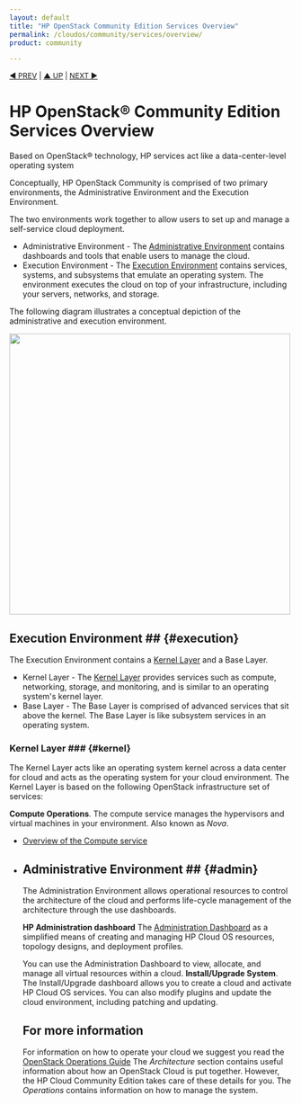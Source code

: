 ```yaml
---
layout: default
title: "HP OpenStack Community Edition Services Overview"
permalink: /cloudos/community/services/overview/
product: community

---
```


<script>

function PageRefresh {
onLoad="window.refresh"
}

PageRefresh();

</script>


<p style="font-size: small;"> <a href="/cloudos/community/install/">&#9664; PREV</a> | <a href="/cloudos/community/">&#9650; UP</a> | <a href="/cloudos/community/reference-architecture/"> NEXT &#9654</a> </p>


# HP OpenStack&reg; Community Edition Services Overview #

<!-- HP services are foundation technologies used by the HP OpenStack Community. Based on OpenStack&reg; technology, HP OpenStack Community is comprised of a set of services and architecture that act like a data-center-level operating system (DCOS).  -->

Based on OpenStack&reg; technology, HP services act like a data-center-level operating system 

Conceptually, HP OpenStack Community is comprised of two primary environments, the Administrative Environment and the Execution Environment. 

The two environments work together to allow users to set up and manage a self-service cloud deployment.

- Administrative Environment - The [Administrative Environment](#admin) contains dashboards and tools that enable users to manage the cloud.
- Execution Environment - The [Execution Environment](#execution) contains services, systems, and subsystems that emulate an operating system. The environment executes the cloud on top of your infrastructure, including your servers, networks, and storage.

The following diagram illustrates a conceptual depiction of the administrative and execution environment.

<img src="media/technical_overview.jpg" alt="" width="500" />
<!-- Image from CloudCoreProductPlan.pdf http://wiki.hpcloud.net/display/core/Cloud+OS+Core+Product+Management -->

## Execution Environment ## {#execution}

The Execution Environment contains a [Kernel Layer](#kernel) and a Base Layer.

- Kernel Layer - The [Kernel Layer](#kernel) provides services such as compute, networking, storage, and monitoring, and is similar to an operating system's kernel layer.
- Base Layer - The Base Layer is comprised of advanced services that sit above the kernel. The Base Layer is like subsystem services in an operating system.
 

### Kernel Layer ### {#kernel}
The Kernel Layer acts like an operating system kernel across a data center for cloud and acts as the operating system for your cloud environment. The Kernel Layer is based on the following OpenStack infrastructure set of services:


**Compute Operations**. The compute service manages the hypervisors and virtual machines in your environment. Also known as *Nova*.

- [Overview of the Compute service](/cloudos/community/services/compute/overview)
- <!-- Hidden for preview release- [Getting started with the Compute service](/cloudos/community/services/compute/getting-started) 
---> [How To's with the Compute service](/cloudos/community/services/compute/howto/)

**Identity Management**. The Identity Management service enables you to create and administer security users and  groups to control access to and within your cloud environment. Also known as *Keystone*.

- [Overview of the Identity Management service](/cloudos/community/services/identity/overview)
- <!-- Hidden for preview release [Getting started with the Identity Management service](/cloudos/community/services/identity/getting-started)
---> [How To's with the Identity Management Service](/cloudos/community/services/identity/howto/)

**Image Operations**. The Image Operations service enables you to create and maintain virtual server images, which you can use to bootstrap VM's across the cloud and then manage them. Also known as *Glance*.

- [Overview of the Image service](/cloudos/community/services/imaging/overview)
- <!-- Hidden for preview release [Getting started with the Cloud OS Image Operations service](/cloudos/community/services/imaging/getting-started)
---> [How To's with the HP Cloud OS Image Operations Service](/cloudos/community/services/imaging/howto/)

**Networking Operations**. The Networking service enables you to provision and create virtual networks. Also known as *Neutron*.

- [Overview of the Networking service](/cloudos/community/services/networking/overview)
- <!-- Hidden for preview release- [Getting started with the Networking service](/cloudos/community/services/networking/getting-started)
---> [How To's with the Networking Service](/cloudos/community/services/networking/howto/)

**Object Operations**. The Object Operations service enables you to store and retrieve data. Object Storage is a distributed storage system for static data such as virtual machine images, photo storage, email storage, backups and archives. Also known as *Swift*.

- [Overview of the Object Opertations service](/cloudos/community/services/object/overview)
- <!-- Hidden for preview release [Getting started with the Cloud OS Object Management service](/cloudos/community/services/object/getting-started)
---> [How To's with the Object Operations service](/cloudos/community/services/object/howto/)

**Orchestration**. The Orchestration implements an orchestration engine to launch multiple composite cloud applications based on templates in the form of text files that can be treated like code.  Also known as *Heat*.

- [Overview of the Orchestration service](/cloudos/community/services/orchestration/overview)
- <!-- Hidden for preview release [Getting started with the Orchestration service](/cloudos/community/services/orchestration/getting-started)
---> [How To's with the Orchestration service](/cloudos/community/services/orchestration/howto/)

**Telemetry and Reporting**. The Telemetry and Reporting service enables a single infrastructure to collect measurements within your cloud environment.  Also known as *Ceilometer*.

- [Overview of the Telemetry and Reporting service](/cloudos/community/services/reporting/overview)
- <!-- Hidden for preview release [Getting started with the Telemetry and Reporting service](/cloudos/community/services/reporting/getting-started)
---> [How To's with the Telemetry and Reporting service](/cloudos/community/services/reporting/howto/)

**Volume Operations**. The Volume Operations enables you to attach storage volumes to a virtual servers in your cloud environment. The service provides persistent block level storage devices for use with your Compute
instances. Also known as *Cinder*.

- [Overview of the Volume Operations Service](/cloudos/community/services/volume/overview)
- <!-- Hidden for preview release [Getting started with the Cloud OS Volume Management service](/cloudos/community/services/volume/getting-started)
---> [How To's with the HP Cloud OS Volume Management service](/cloudos/community/services/volume/howto/)

<!--
### Base layer ### {#base}

The Base Layer contains those advance services above the kernel which provide services to the kernel. The Base Layer essentially performs the role of the subsystem.

**Eden**. The Eden framework is used to build all the HP Cloud OS services. It provides common functionality across all services. 

Eden also provides scalability and manageability around services and a way to view and control how those services are performing

- [Overview of the Eden service](/cloudos/community/services/eden/overview)
- Hidden for preview release Getting started with the Eden service
 Eden service use cases/solutions/how to use/examples

**Graffiti** The Graffiti service is a resource pool registry, which allows you to access your cloud environment. The Graffiti service allows for a hybrid cloud approach for sharing resources. For example, Graffiti enables you to use the HP Cloud OS environment in conjunction with your internal private cloud services. Also known as *Peer*.

- [Overview of the Graffiti service](/cloudos/community/services/peer/overview)
- Hidden for preview release [Getting started with the Peer service](/cloudos/community/services/peer/getting-started/)
 Peer service use cases/solutions/how to use/examples


**Eve**. Provisioning, templates, build around templates
provisioning service allowing you to create templates and provision those templates for infrastructure. This allows to take advantage of the orchestration feature in HP Cloud OS and OpenStack. Eve can be used across multiple clouds

- [Overview of the Eve service](/cloudos/community/services/eve/overview)
- Hidden for preview release [Getting started with the Eve service](/cloudos/community/services/eve/getting-started/)
 Eve service use cases/solutions/how to use/examples

**Focus** Managing templates, binding documents, versioning. An internal service to manage the documents and templates. Versioning and document relationship is also a function provided by Focus.

- [Overview of the Compute service](/cloudos/community/services/focus/overview)
- Hidden for preview release [Getting started with the Focus service](/cloudos/community/services/focus/getting-started/)
 Use cases/solutions/how to use/examples
-->


## Administrative Environment ## {#admin}

The Administration Environment allows operational resources to control the architecture of the cloud and performs life-cycle management of the architecture through the use dashboards.
<!--
The administration environment is made up of dashboards and tools:

**Skyline**. The Skyline dashboard allows you to manage your cloud environment. Skyline looks and acts like the [HP Public Cloud Console](/hpcloudconsole/).

**Cosmos**. The Cosmos dashboard allows you to change the architecture of the cloud. You can scale the cloud in or out. You can also use it to change plugins.
-->

**HP Administration dashboard**  The [Administration Dashboard](/cloudos/manage/administration-dashboard/) as a simplified means of creating and managing HP Cloud OS resources, topology designs, and deployment profiles.

You can use the Administration Dashboard to view, allocate, and manage all virtual resources within a cloud. 
**Install/Upgrade System**. The Install/Upgrade dashboard allows you to create a cloud and activate HP Cloud OS services. You can also modify plugins and update the cloud environment, including patching and updating.


## For more information ##

For information on how to operate your cloud we suggest you read the [OpenStack Operations Guide](http://docs.openstack.org/ops/) The *Architecture* section contains useful information about how an OpenStack Cloud is put together. However, the HP Cloud Community Edition takes care of these details for you. The *Operations* contains information on how to manage the system.

<!-- hide me Also see the Help topics that are available in the Operational Dashboard and Administration Dashboard.  Website copies are available:

* [HP Cloud OS Operational Dashboard Help](/cloudos/manage/operational-dashboard/)
* [HP Cloud OS Administration Dashboard Help](/cloudos/manage/administration-dashboard/) -->